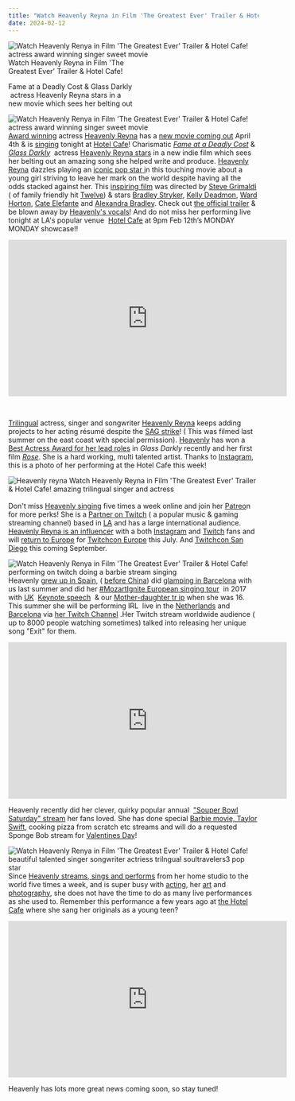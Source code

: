 ```yaml
---
title: "Watch Heavenly Reyna in Film 'The Greatest Ever' Trailer & Hotel Cafe!"
date: 2024-02-12
---
```


![Watch Heavenly Renya in Film 'The Greatest Ever' Trailer & Hotel Cafe!  actress award winning singer sweet movie ](https://pub-ac94b3f306b24c0dba4238943c97f2e1.r2.dev/6a00e5502a9507883302a30d4ea748200b-1024x576-1.jpg)Watch Heavenly Reyna in Film 'The  
Greatest Ever' Trailer & Hotel Cafe!  
  
Fame at a Deadly Cost & Glass Darkly  
 [](https://pub-ac94b3f306b24c0dba4238943c97f2e1.r2.dev/2019/12/heavenly-reyna-stars-in-glass-darkly-movie-.html)actress Heavenly Reyna stars in a  
new movie which sees her belting out

<!--more-->

![Watch Heavenly Renya in Film 'The Greatest Ever' Trailer & Hotel Cafe!  actress award winning singer sweet movie ](https://pub-ac94b3f306b24c0dba4238943c97f2e1.r2.dev/6a00e5502a9507883302a30d4ea748200b-1024x576-1.jpg)  
[Award winning](https://www.imdb.com/name/nm7413363/awards/?ref_=nm_ql_2) actress [Heavenly Reyna](https://www.heavenlyreyna.com) has a [new movie coming out](https://www.imdb.com/title/tt27912806/?ref_=nm_flmg_unrel_2_act) April 4th & is [singing](https://www.instagram.com/p/Ck1nglRopRg/?hl=en) tonight at [Hotel Cafe](https://www.hotelcafe.com)! Charismatic [_Fame at a Deadly Cost_](https://pub-ac94b3f306b24c0dba4238943c97f2e1.r2.dev/2020/03/heavenly-reyna-stars-in-movie-fame-at-a-deadly-cost-on-lmn-.html) & [_Glass Darkly_](https://pub-ac94b3f306b24c0dba4238943c97f2e1.r2.dev/2019/12/heavenly-reyna-stars-in-glass-darkly-movie-.html)  actress [Heavenly Reyna stars](https://www.rivenmaster.org/heavenly-reyna-a-singing-and-acting-gift-from-heaven/) in a new indie film which sees her belting out an amazing song she helped write and produce. [Heavenly Reyna](https://pub-ac94b3f306b24c0dba4238943c97f2e1.r2.dev/2023/05/heavenly-reyna-lands-next-movie-hits-twitchcon-paris.html) dazzles playing an [iconic pop star i](https://pub-ac94b3f306b24c0dba4238943c97f2e1.r2.dev/2018/10/-mozart-dee-smashes-the-patriarchy-in-girl-power-song-push-you-harder.html)n this touching movie about a young girl striving to leave her mark on the world despite having all the odds stacked against her. This [inspiring film](https://www.instagram.com/p/C3RI6U9PKCz/) was directed by [Steve Grimaldi](https://www.imdb.com/name/nm4983910/) ( of family friendly hit [Twelve](https://www.commonsensemedia.org/movie-reviews/twelve-0)) & stars [Bradley Stryker](https://en.wikipedia.org/wiki/Bradley_Stryker), [Kelly Deadmon](https://www.imdb.com/name/nm0212603/), [Ward Horton](https://www.instagram.com/wardhorton/?hl=en), [Cate Elefante](https://www.famousbirthdays.com/people/cate-elefante.html) and [Alexandra Bradley](https://www.imdb.com/name/nm13571385/). Check out [the official trailer](https://www.youtube.com/watch?v=dEQN9xXCZH0) & be blown away by [Heavenly's vocals](https://www.youtube.com/watch?v=NZVRUA1FzCs)! And do not miss her performing live tonight at LA's popular venue  [Hotel Cafe](https://www.instagram.com/monday_monday_at_hotel_cafe/reel/C3Ge2s7JfOF/) at 9pm Feb 12th’s MONDAY MONDAY showcase!!  
  

<iframe allow="accelerometer; autoplay; clipboard-write; encrypted-media; gyroscope; picture-in-picture; web-share" allowfullscreen frameborder="0" height="315" src="https://www.youtube.com/embed/dEQN9xXCZH0?si=AzJ1agpxPVzQdZ-r&start=105" title="YouTube video player" width="560"></iframe>

   
  
[Trilingual](https://pub-ac94b3f306b24c0dba4238943c97f2e1.r2.dev/2013/04/growing-up-bilingual-or-trilingual.html) actress, singer and songwriter [Heavenly Reyna](https://www.youtube.com/channel/UCcMwuQFsEJfOct29ZTa0v8w) keeps adding projects to her acting résumé despite the [SAG strike](https://www.hollywoodreporter.com/business/business-news/actors-strike-movies-tv-shows-still-filming-1235538864/)! ( This was filmed last summer on the east coast with special permission). [Heavenly](https://www.instagram.com/heavenly.reyna/?hl=en) has won a [Best Actress Award for her lead roles](https://pub-ac94b3f306b24c0dba4238943c97f2e1.r2.dev/2021/09/heavenly-reyna-wins-best-actress-for-glass-darkly-movie-.html) in _Glass Darkly_ recently and her first film [_Rose_](https://pub-ac94b3f306b24c0dba4238943c97f2e1.r2.dev/2016/04/mozart-wins-best-actress-award-.html). She is a hard working, multi talented artist. Thanks to [Instagram](https://www.instagram.com/p/C3UcyskuaYN/?img_index=1), this is a photo of her performing at the Hotel Cafe this week!  
  
[](https://pub-ac94b3f306b24c0dba4238943c97f2e1.r2.dev/6a00e5502a9507883302a30d4ea748200b-1024x576-1.jpg)![Heavenly reyna  Watch Heavenly Reyna in Film 'The Greatest Ever' Trailer & Hotel Cafe!  amazing trilingual singer and actress ](https://pub-ac94b3f306b24c0dba4238943c97f2e1.r2.dev/6a00e5502a9507883302a30d4ea748200b-1024x576-1.jpg)[  
](https://pub-ac94b3f306b24c0dba4238943c97f2e1.r2.dev/6a00e5502a9507883302a30d4ea748200b-1024x576-1.jpg)  
Don't miss [Heavenly singing](https://www.twitch.tv/heavenly/video/2058082928) five times a week online and join her [Patreo](https://www.patreon.com/heavenlyreyna)n for more perks! She is a [Partner on Twitch](https://pub-ac94b3f306b24c0dba4238943c97f2e1.r2.dev/2021/03/heavenly-reyna-makes-partner-with-twitch-music-in-just-6-months.html) ( a popular music & gaming streaming channel) based in [LA](https://pub-ac94b3f306b24c0dba4238943c97f2e1.r2.dev/2018/11/mozart-dee-in-la-weekly-performing-at-molly-malones.html) and has a large international audience. [Heavenly Reyna is an influencer](https://pub-ac94b3f306b24c0dba4238943c97f2e1.r2.dev/2019/02/mozart-dee-stars-in-brat-series-the-talent-show.html) with a both [Instagram](https://www.instagram.com/heavenly.reyna/) and [Twitch](https://m.twitch.tv/heavenly/about) fans and will [return to Europe](https://pub-ac94b3f306b24c0dba4238943c97f2e1.r2.dev/2007/09/mozarts-film-de.html) for [Twitchcon Europe](https://www.twitchcon.com/rotterdam-2024/) this July. And [Twitchcon San Diego](https://www.twitchcon.com/san-diego-2024/) this coming September.  
  
  
![Watch Heavenly Renya in Film 'The Greatest Ever' Trailer & Hotel Cafe!  performing on twitch doing a barbie stream singing ](https://pub-ac94b3f306b24c0dba4238943c97f2e1.r2.dev/6a00e5502a9507883302a30d4ea748200b-1024x576-1.jpg)  
Heavenly [grew up in Spain](https://pub-ac94b3f306b24c0dba4238943c97f2e1.r2.dev/2013/05/learning-spanish-in-spain.html), ( [before China](https://pub-ac94b3f306b24c0dba4238943c97f2e1.r2.dev/2013/01/learning-mandarin-in-beijing-china-best-school.html)) did [glamping in Barcelona](https://pub-ac94b3f306b24c0dba4238943c97f2e1.r2.dev/2023/09/diy-luxury-glamping-near-barcelona-.html) with us last summer and did her [#MozartIgnite European singing tour](https://pub-ac94b3f306b24c0dba4238943c97f2e1.r2.dev/2017/06/mozartignitetour-in-europe-mozart-dees-keynote-speech.html)  in 2017 with [UK](https://pub-ac94b3f306b24c0dba4238943c97f2e1.r2.dev/2017/09/visit-edinburgh-at-fringe-festival-or-not-.html)  [Keynote speech](https://pub-ac94b3f306b24c0dba4238943c97f2e1.r2.dev/2017/05/16-year-old-mozart-dees-ted-talk-keynote-speech-in-ukteen-actress-songwriter-singer-mozart-dee-was-asked-to-do-a-ted-talk.html)  & our [Mother-daughter tr ip](https://pub-ac94b3f306b24c0dba4238943c97f2e1.r2.dev/2017/08/best-mother-daughter-trip-life-changing-adventures.html) when she was 16. This summer she will be performing IRL  live in the [Netherlands](https://pub-ac94b3f306b24c0dba4238943c97f2e1.r2.dev/soultravelers3/netherlands/index.html) and [Barcelona](https://pub-ac94b3f306b24c0dba4238943c97f2e1.r2.dev/2022/04/21-of-the-best-things-to-do-in-barcelona-in-2022.html) via [her Twitch Channel](https://www.twitch.tv/heavenly) .Her Twitch stream worldwide audience ( up to 8000 people watching sometimes) talked into releasing her unique song "Exit" for them.   
  

<iframe allow="accelerometer; autoplay; clipboard-write; encrypted-media; gyroscope; picture-in-picture; web-share" allowfullscreen frameborder="0" height="315" src="https://www.youtube.com/embed/NZVRUA1FzCs?si=XCOnHdmgAzXdQXyo" title="YouTube video player" width="560"></iframe>

  
  
  
Heavenly recently did her clever, quirky popular annual  ["Souper Bowl Saturday" stream](https://www.twitch.tv/videos/2059388212) her fans loved. She has done special [Barbie movie, Taylor Swift](https://m.twitch.tv/heavenly/videos?filter=all), cooking pizza from scratch etc streams and will do a requested Sponge Bob stream for [Valentines Day](https://pub-ac94b3f306b24c0dba4238943c97f2e1.r2.dev/2022/02/happy-valentines-day-super-bowl-weekend-.html)!   
  
![Watch Heavenly Renya in Film 'The Greatest Ever' Trailer & Hotel Cafe!  beautiful talented singer songwriter actriess trilngual soultravelers3 pop star](https://pub-ac94b3f306b24c0dba4238943c97f2e1.r2.dev/6a00e5502a9507883302a30d4ea748200b-1024x576-1.jpg)  
Since [Heavenly streams, sings and performs](https://www.google.com/url?sa=t&rct=j&q=&esrc=s&source=web&cd=&ved=2ahUKEwjF25fE_6WEAxX7lYkEHWdYA74QFnoECB0QAQ&url=https%3A%2F%2Fwww.americathebilingual.com%2Fwhos-that-heavenly-voice-in-chapter-47%2F&usg=AOvVaw0tkOJrke2Ou-7hqVQK3q9N&opi=89978449) from her home studio to the world five times a week, and is super busy with [acting](https://www.heavenlyreyna.com/acting), her [art](https://www.instagram.com/p/CZhsKfCPHZn/?hl=en&img_index=1) and [photography](https://www.instagram.com/saycheem/?hl=en), she does not have the time to do as many live performances as she used to. Remember this performance a few years ago at [the Hotel Cafe](https://www.youtube.com/watch?v=r74VIYMZD_Y&embeds_referring_euri=https%3A%2F%2Fwww.typepad.com%2Fsite%2Fblogs%2F6a00e5502a9507883300e5502a95098833%2Fcompose%2Fpreview%2Fpost&source_ve_path=Mjg2NjY&feature=emb_logo) where she sang her originals as a young teen?   
  

<iframe allow="accelerometer; autoplay; clipboard-write; encrypted-media; gyroscope; picture-in-picture; web-share" allowfullscreen frameborder="0" height="315" src="https://www.youtube.com/embed/r74VIYMZD_Y?si=iU4DUClXj0xq87Rh" title="YouTube video player" width="560"></iframe>

  
[](https://www.twitch.tv/videos/1831995167)

Heavenly has lots more great news coming soon, so stay tuned!
